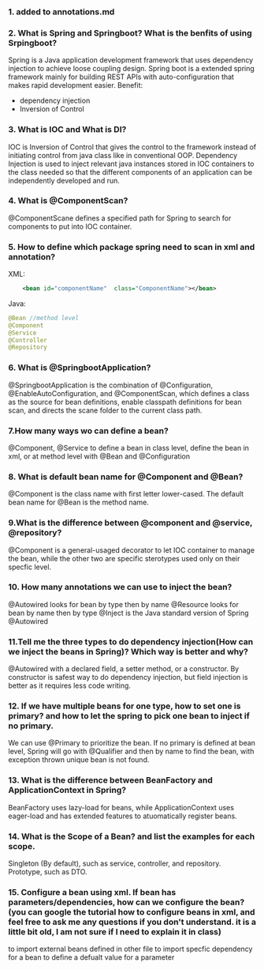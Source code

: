 ### 1. added to annotations.md
### 2. What is Spring and Springboot? What is the benfits of using Srpingboot?
Spring is a Java application development framework that uses dependency injection to achieve loose coupling design. Spring boot is a extended spring framework mainly for building REST APIs with auto-configuration that makes rapid development easier.
Benefit: 
- dependency injection 
- Inversion of Control
### 3. What is IOC and What is DI?
IOC is Inversion of Control that gives the control to the framework instead of initiating control from java class like in conventional OOP. Dependency Injection is used to inject relevant java instances stored in IOC containers to the class needed so that the different components of an application can be independently developed and run.
### 4. What is @ComponentScan?
@ComponentScane defines a specified path for Spring to search for components to put into IOC container.

### 5. How to define which package spring need to scan in xml and annotation?
XML:
```xml
    <bean id="componentName"  class="ComponentName"></bean>
```
Java:
```java
@Bean //method level
@Component
@Service
@Controller
@Repository
```
### 6. What is @SpringbootApplication? 
@SpringbootApplication is the combination of @Configuration, @EnableAutoConfiguration, and @ComponentScan, which defines a class as the source for bean definitions, enable classpath definitions for bean scan, and directs the scane folder to the current class path.

### 7.How many ways wo can define a bean?
@Component, @Service to define a bean in class level, define the bean in xml, or at method level with @Bean and @Configuration

### 8. What is default bean name for @Component and @Bean?
@Component is the class name with first letter lower-cased. The default bean name for @Bean is the method name.

### 9.What is the difference between @component and @service, @repository?
@Component is a general-usaged decorator to let IOC container to manage the bean, while the other two are specific sterotypes used only on their specfic level.

### 10. How many annotations we can use to inject the bean?
@Autowired looks for bean by type then by name
@Resource looks for bean by name then by type
@Inject is the Java standard version of Spring @Autowired

### 11.Tell me the three types to do dependency injection(How can we inject the beans in Spring)? Which way is better and why?
@Autowired with a declared field, a setter method, or a constructor. By constructor is safest way to do dependency injection, but field injection is better as it requires less code writing.

### 12. If we have multiple beans for one type, how to set one is primary? and how to let the spring to pick one bean to inject if no primary.
We can use @Primary to prioritize the bean. If no primary is defined at bean level, Spring will go with @Qualifier and then by name to find the bean, with exception thrown unique bean is not found.

### 13. What is the difference between BeanFactory and ApplicationContext in Spring?

BeanFactory uses lazy-load for beans, while ApplicationContext uses eager-load and has extended features to atuomatically register beans.

### 14. What is the Scope of a Bean? and list the examples for each scope.
Singleton (By default), such as service, controller, and repository.
Prototype, such as DTO.

### 15. Configure a bean using xml. If bean has parameters/dependencies, how can we configure the bean? (you can google the tutorial how to configure beans in xml, and feel free to ask me any questions if you don't understand. it is a little bit old, I am not sure if I need to explain it in class)

<import resource="dependencies.xml"/> to import external beans defined in other file
<property name="dependency" ref="publicBean"/> to import specfic dependency for a bean
<property name="parameter" value = "samplePara"/> to define a defualt value for a parameter